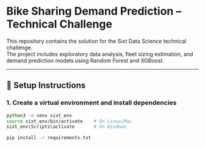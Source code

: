 # Bike Sharing Demand Prediction – Technical Challenge

This repository contains the solution for the Sixt Data Science technical challenge.  
The project includes exploratory data analysis, fleet sizing estimation, and demand prediction models using Random Forest and XGBoost.  

---

## 🚀 Setup Instructions

### 1. Create a virtual environment and install dependencies
```bash
python3 -m venv sixt_env
source sixt_env/bin/activate    # On Linux/Mac
sixt_env\Scripts\activate       # On Windows

pip install -r requirements.txt
